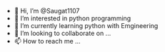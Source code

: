 - 👋 Hi, I’m @Saugat1107
- 👀 I’m interested in python programming
- 🌱 I’m currently learning  python with Emgineering
- 💞️ I’m looking to collaborate on ...
- 📫 How to reach me ...

<!---
Saugat1107/Saugat1107 is a ✨ special ✨ repository because its `README.md` (this file) appears on your GitHub profile.
You can click the Preview link to take a look at your changes.
--->
